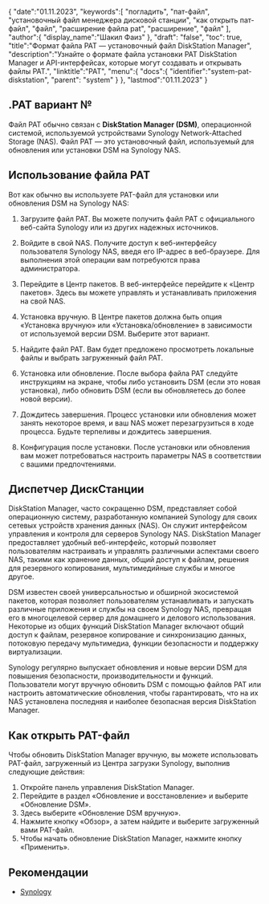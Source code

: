 {
"date":"01.11.2023",
   "keywords":[
"погладить",
"пат-файл",
"установочный файл менеджера дисковой станции",
"как открыть пат-файл",
"файл",
"расширение файла pat",
"расширение",
"файл"
],
   "author":{
"display_name":"Шакил Фаиз"
},
"draft": "false",
"toc": true,
"title":"Формат файла PAT — установочный файл DiskStation Manager",
   "description":"Узнайте о формате файла установки PAT DiskStation Manager и API-интерфейсах, которые могут создавать и открывать файлы PAT.",
"linktitle":"PAT",
   "menu":{
      "docs":{
         "identifier":"system-pat-diskstation",
"parent": "system"
}
},
"lastmod":"01.11.2023"
}

## .PAT вариант №

Файл PAT обычно связан с **DiskStation Manager (DSM)**, операционной системой, используемой устройствами Synology Network-Attached Storage (NAS). Файл PAT — это установочный файл, используемый для обновления или установки DSM на Synology NAS.

## Использование файла PAT

Вот как обычно вы используете PAT-файл для установки или обновления DSM на Synology NAS:

1. Загрузите файл PAT. Вы можете получить файл PAT с официального веб-сайта Synology или из других надежных источников.
    







2. Войдите в свой NAS. Получите доступ к веб-интерфейсу пользователя Synology NAS, введя его IP-адрес в веб-браузере. Для выполнения этой операции вам потребуются права администратора.
    







3. Перейдите в Центр пакетов. В веб-интерфейсе перейдите к «Центр пакетов». Здесь вы можете управлять и устанавливать приложения на свой NAS.
    







4. Установка вручную. В Центре пакетов должна быть опция «Установка вручную» или «Установка/обновление» в зависимости от используемой версии DSM. Выберите этот вариант.
    







5. Найдите файл PAT. Вам будет предложено просмотреть локальные файлы и выбрать загруженный файл PAT.
    







6. Установка или обновление. После выбора файла PAT следуйте инструкциям на экране, чтобы либо установить DSM (если это новая установка), либо обновить DSM (если вы обновляетесь до более новой версии).
    







7. Дождитесь завершения. Процесс установки или обновления может занять некоторое время, и ваш NAS может перезагрузиться в ходе процесса. Будьте терпеливы и дождитесь завершения.
    







8. Конфигурация после установки. После установки или обновления вам может потребоваться настроить параметры NAS в соответствии с вашими предпочтениями.

## Диспетчер ДискСтанции

DiskStation Manager, часто сокращенно DSM, представляет собой операционную систему, разработанную компанией Synology для своих сетевых устройств хранения данных (NAS). Он служит интерфейсом управления и контроля для серверов Synology NAS. DiskStation Manager предоставляет удобный веб-интерфейс, который позволяет пользователям настраивать и управлять различными аспектами своего NAS, такими как хранение данных, общий доступ к файлам, решения для резервного копирования, мультимедийные службы и многое другое.

DSM известен своей универсальностью и обширной экосистемой пакетов, которая позволяет пользователям устанавливать и запускать различные приложения и службы на своем Synology NAS, превращая его в многоцелевой сервер для домашнего и делового использования. Некоторые из общих функций DiskStation Manager включают общий доступ к файлам, резервное копирование и синхронизацию данных, потоковую передачу мультимедиа, функции безопасности и поддержку виртуализации.

Synology регулярно выпускает обновления и новые версии DSM для повышения безопасности, производительности и функций. Пользователи могут вручную обновить DSM с помощью файлов PAT или настроить автоматические обновления, чтобы гарантировать, что на их NAS установлена последняя и наиболее безопасная версия DiskStation Manager.

## Как открыть PAT-файл

Чтобы обновить DiskStation Manager вручную, вы можете использовать PAT-файл, загруженный из Центра загрузки Synology, выполнив следующие действия:

1. Откройте панель управления DiskStation Manager.
2. Перейдите в раздел «Обновление и восстановление» и выберите «Обновление DSM».
3. Здесь выберите «Обновление DSM вручную».
4. Нажмите кнопку «Обзор», а затем найдите и выберите загруженный вами PAT-файл.
5. Чтобы начать обновление DiskStation Manager, нажмите кнопку «Применить».

## Рекомендации
* [Synology](https://en.wikipedia.org/wiki/Synology)
